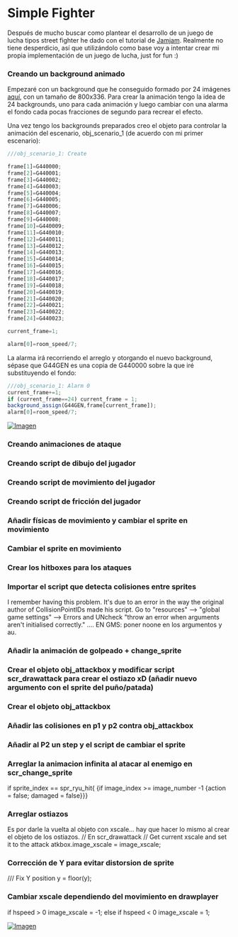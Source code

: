 # Simple Fighter

Después de mucho buscar como plantear el desarrollo de un juego de lucha tipos street fighter he dado con el tutorial de [Jamjam](http://jamjamtutorials.blogspot.ca/2012/08/making-your-first-2d-fighter.html). Realmente no tiene desperdicio, así que utilizándolo como base voy a intentar crear mi propia implementación de un juego de lucha, just for fun :)

### Creando un background animado

Empezaré con un background que he conseguido formado por 24 imágenes [aquí](http://twistedsifter.com/2013/05/animated-gifs-of-fighting-game-backgrounds/), con un tamaño de 800x336. Para crear la animación tengo la idea de 24 backgrounds, uno para cada animación y luego cambiar con una alarma el fondo cada pocas fracciones de segundo para recrear el efecto. 

Una vez tengo los backgrounds preparados creo el objeto para controlar la animación del escenario, obj_scenario_1 (de acuerdo con mi primer escenario):

```javascript
///obj_scenario_1: Create

frame[1]=G440000;
frame[2]=G440001;
frame[3]=G440002;
frame[4]=G440003;
frame[5]=G440004;
frame[6]=G440005;
frame[7]=G440006;
frame[8]=G440007;
frame[9]=G440008;
frame[10]=G440009;
frame[11]=G440010;
frame[12]=G440011;
frame[13]=G440012;
frame[14]=G440013;
frame[15]=G440014;
frame[16]=G440015;
frame[17]=G440016;
frame[18]=G440017;
frame[19]=G440018;
frame[20]=G440019;
frame[21]=G440020;
frame[22]=G440021;
frame[23]=G440022;
frame[24]=G440023;

current_frame=1;

alarm[0]=room_speed/7;
```

La alarma irá recorriendo el arreglo y otorgando el nuevo background, sépase que G44GEN es una copia de G440000 sobre la que iré substituyendo el fondo:

```javascript
///obj_scenario_1: Alarm 0
current_frame+=1;
if (current_frame==24) current_frame = 1;
background_assign(G44GEN,frame[current_frame]);
alarm[0]=room_speed/7;
```

[![Imagen](https://github.com/hcosta/referencia-gml/raw/master/aprendizaje/avanzados/25_simple_fighter.gmx/docs/img1.png)](https://github.com/hcosta/referencia-gml/raw/master/aprendizaje/avanzados/25_simple_fighter.gmx/docs/img1.png)

### Creando animaciones de ataque

### Creando script de dibujo del jugador

### Creando script de movimiento del jugador

### Creando script de fricción del jugador

### Añadir físicas de movimiento y cambiar el sprite en movimiento

### Cambiar el sprite en movimiento

### Crear los hitboxes para los ataques

### Importar el script que detecta colisiones entre sprites
I remember having this problem. It's due to an error in the way the original author of CollisionPointIDs made his script. Go to "resources" --> "global game settings" --> Errors and UNcheck "throw an error when arguments aren't initialised correctly." .... EN GMS: poner noone en los argumentos y au.

### Añadir la animación de golpeado + change_sprite

### Crear el objeto obj_attackbox y modificar script scr_drawattack para crear el ostiazo xD (añadir nuevo argumento con el sprite del puño/patada)

### Crear el objeto obj_attackbox

### Añadir las colisiones en p1 y p2 contra obj_attackbox

### Añadir al P2 un step y el script de cambiar el sprite

### Arreglar la animacion infinita al atacar al enemigo en scr_change_sprite
if sprite_index == spr_ryu_hit{
     {if image_index >= image_number -1
            {action = false; damaged = false}}}

### Arreglar ostiazos
Es por darle la vuelta al objeto con xscale... hay que hacer lo mismo al crear el objeto de los ostiazos.
// En scr_drawattack
// Get current xscale and set it to the attack 
atkbox.image_xscale = image_xscale;

### Corrección de Y para evitar distorsion de sprite
/// Fix Y position
y = floor(y);

### Cambiar xscale dependiendo del movimiento en drawplayer
if hspeed > 0 image_xscale = -1;
else if hspeed < 0  image_xscale = 1;

[![Imagen](https://github.com/hcosta/referencia-gml/raw/master/aprendizaje/avanzados/25_simple_fighter.gmx/docs/img10.png)](https://github.com/hcosta/referencia-gml/raw/master/aprendizaje/avanzados/25_simple_fighter.gmx/docs/img10.png)
